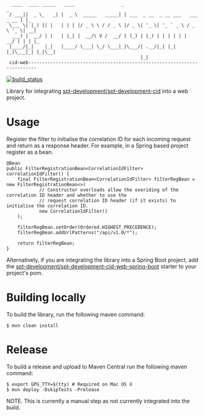 ````
  ____  ____ _____   ____                 _                                  _   
 / ___||  _ \_   _| |  _ \  _____   _____| | ___  _ __  _ __ ___   ___ _ __ | |_ 
 \___ \| |_) || |   | | | |/ _ \ \ / / _ \ |/ _ \| '_ \| '_ ` _ \ / _ \ '_ \| __|
  ___) |  __/ | |   | |_| |  __/\ V /  __/ | (_) | |_) | | | | | |  __/ | | | |_ 
 |____/|_|    |_|   |____/ \___| \_/ \___|_|\___/| .__/|_| |_| |_|\___|_| |_|\__|
                                                 |_|                                           
 cid-web-------------------------------------------------------------------------
````

[![build_status](https://travis-ci.com/spt-development/spt-development-cid-web.svg?branch=main)](https://travis-ci.com/spt-development/spt-development-cid-web)

Library for integrating [spt-development/spt-development-cid](https://github.com/spt-development/spt-development-cid)
into a web project.

Usage
=====

Register the filter to initialise the correlation ID for each incoming request and return as a response header. For 
example, in a Spring based project register as a bean.

    @Bean
    public FilterRegistrationBean<CorrelationIdFilter> correlationIdFilter() {
        final FilterRegistrationBean<CorrelationIdFilter> filterRegBean = new FilterRegistrationBean<>(
                // Constructor overloads allow the overiding of the correlation ID header and whether to use the 
                // request correlation ID header (if it exists) to initialise the correlation ID.
                new CorrelationIdFilter()
        );

        filterRegBean.setOrder(Ordered.HIGHEST_PRECEDENCE);
        filterRegBean.addUrlPatterns("/api/v1.0/*");

        return filterRegBean;
    }

Alternatively, if you are integrating the library into a Spring Boot project, add the
[spt-development/spt-development-cid-web-spring-boot](https://github.com/spt-development/spt-development-cid-web-spring-boot)
starter to your project's pom.

Building locally
================

To build the library, run the following maven command:

    $ mvn clean install

Release
=======

To build a release and upload to Maven Central run the following maven command:

    $ export GPG_TTY=$(tty) # Required on Mac OS X
    $ mvn deploy -DskipTests -Prelease

NOTE. This is currently a manual step as not currently integrated into the build.